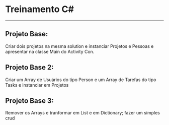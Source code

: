 # Treinamento C#
-----------------

## Projeto Base:
Criar dois projetos na mesma solution e instanciar Projetos e Pessoas e apresentar na classe Main do Activity Con.

## Projeto Base 2:

Criar um Array de Usuários do tipo Person e um Array de Tarefas do tipo Tasks e instanciar em Projetos

## Projeto Base 3:

Remover os Arrays e tranformar em List e em Dictionary; fazer um simples crud 

